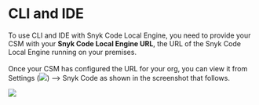 # CLI and IDE

To use CLI and IDE with Snyk Code Local Engine, you need to provide your CSM with your **Snyk Code Local Engine URL**, the URL of the Snyk Code Local Engine running on your premises.\
\
Once your CSM has configured the URL for your org, you can view it from Settings  (![](../../../../.gitbook/assets/cog\_icon.png)) --> Snyk Code as shown in the screenshot that follows.

![](<../../../../.gitbook/assets/Screenshot 2022-01-07 at 08.05.01.png>)

